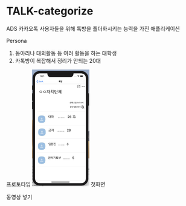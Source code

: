 # TALK-categorize

ADS
카카오톡 사용자들을 위해 톡방을 폴더화시키는 능력을 가진 애플리케이션

Persona
1. 동아리나 대외활동 등 여러 활동을 하는 대학생
2. 카톡방이 복잡해서 정리가 안되는 20대

프로토타입
<img src = "Docs/스크린샷 2020-07-24 오전 11.21.48.png" width="30%" heigh="30%">
첫화면

동영상 넣기
